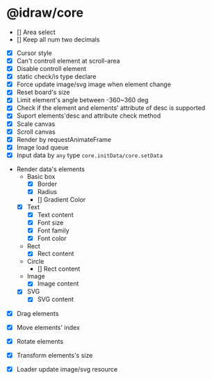 # @idraw/core

* [] Area select
* [] Keep all num two decimals
* [x] Cursor style
* [x] Can't controll element at scroll-area
* [x] Disable controll element
* [x] static check/is type declare
* [x] Force update image/svg image when element change
* [x] Reset board's size
* [x] Limit element's angle between -360~360 deg
* [x] Check if the element and elements' attribute of desc is supported
* [x] Suport elements'desc and attribute check method
* [x] Scale canvas
* [x] Scroll canvas
* [x] Render by requestAnimateFrame
* [x] Image load queue
* [x] Input data by `any` type `core.initData/core.setData`
* Render data's elements
  * Basic box
    * [x] Border
    * [x] Radius
    * [] Gradient Color
  * [x] Text
    * [x] Text content
    * [x] Font size
    * [x] Font family
    * [x] Font color
  * Rect
    * [x] Rect content
  * Circle
    * [] Rect content
  * Image
    * [x] Image content
  * [x] SVG
    * [x] SVG content
* [x] Drag elements
* [x] Move elements' index
* [x] Rotate elements
* [x] Transform elements's size
* [X] Loader update image/svg resource

